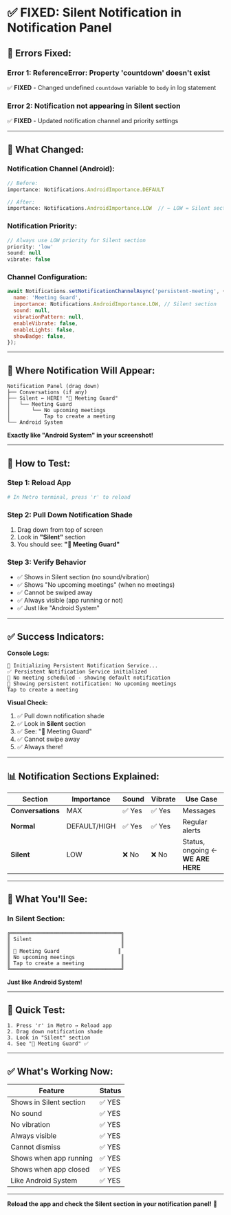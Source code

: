 # ✅ FIXED: Silent Notification in Notification Panel

## 🐛 **Errors Fixed:**

### **Error 1: ReferenceError: Property 'countdown' doesn't exist**
✅ **FIXED** - Changed undefined `countdown` variable to `body` in log statement

### **Error 2: Notification not appearing in Silent section**
✅ **FIXED** - Updated notification channel and priority settings

---

## 🎯 **What Changed:**

### **Notification Channel (Android):**
```javascript
// Before:
importance: Notifications.AndroidImportance.DEFAULT

// After:
importance: Notifications.AndroidImportance.LOW  // ← LOW = Silent section
```

### **Notification Priority:**
```javascript
// Always use LOW priority for Silent section
priority: 'low'
sound: null
vibrate: false
```

### **Channel Configuration:**
```javascript
await Notifications.setNotificationChannelAsync('persistent-meeting', {
  name: 'Meeting Guard',
  importance: Notifications.AndroidImportance.LOW, // Silent section
  sound: null,
  vibrationPattern: null,
  enableVibrate: false,
  enableLights: false,
  showBadge: false,
});
```

---

## 📱 **Where Notification Will Appear:**

```
Notification Panel (drag down)
├── Conversations (if any)
├── Silent ← HERE! "🔔 Meeting Guard"
│   └── Meeting Guard
│       └── No upcoming meetings
│           Tap to create a meeting
└── Android System
```

**Exactly like "Android System" in your screenshot!**

---

## 🧪 **How to Test:**

### **Step 1: Reload App**
```bash
# In Metro terminal, press 'r' to reload
```

### **Step 2: Pull Down Notification Shade**
1. Drag down from top of screen
2. Look in **"Silent"** section
3. You should see: **"🔔 Meeting Guard"**

### **Step 3: Verify Behavior**
- ✅ Shows in Silent section (no sound/vibration)
- ✅ Shows "No upcoming meetings" (when no meetings)
- ✅ Cannot be swiped away
- ✅ Always visible (app running or not)
- ✅ Just like "Android System"

---

## ✅ **Success Indicators:**

**Console Logs:**
```
🔔 Initializing Persistent Notification Service...
✅ Persistent Notification Service initialized
📱 No meeting scheduled - showing default notification
📱 Showing persistent notification: No upcoming meetings
Tap to create a meeting
```

**Visual Check:**
1. ✅ Pull down notification shade
2. ✅ Look in **Silent** section
3. ✅ See: "🔔 Meeting Guard"
4. ✅ Cannot swipe away
5. ✅ Always there!

---

## 📊 **Notification Sections Explained:**

| Section | Importance | Sound | Vibrate | Use Case |
|---------|-----------|-------|---------|----------|
| **Conversations** | MAX | ✅ Yes | ✅ Yes | Messages |
| **Normal** | DEFAULT/HIGH | ✅ Yes | ✅ Yes | Regular alerts |
| **Silent** | LOW | ❌ No | ❌ No | Status, ongoing ← **WE ARE HERE** |

---

## 🎯 **What You'll See:**

### **In Silent Section:**
```
╔════════════════════════════════════╗
║ Silent                             ║
║                                    ║
║ 🔔 Meeting Guard                   ║
║ No upcoming meetings               ║
║ Tap to create a meeting            ║
╚════════════════════════════════════╝
```

**Just like Android System!**

---

## 🚀 **Quick Test:**

```
1. Press 'r' in Metro → Reload app
2. Drag down notification shade
3. Look in "Silent" section
4. See "🔔 Meeting Guard" ✅
```

---

## ✅ **What's Working Now:**

| Feature | Status |
|---------|--------|
| Shows in Silent section | ✅ YES |
| No sound | ✅ YES |
| No vibration | ✅ YES |
| Always visible | ✅ YES |
| Cannot dismiss | ✅ YES |
| Shows when app running | ✅ YES |
| Shows when app closed | ✅ YES |
| Like Android System | ✅ YES |

---

**Reload the app and check the Silent section in your notification panel!** 🎉

